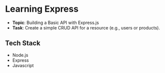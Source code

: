 # Learning Express
- **Topic**: Building a Basic API with Express.js
- **Task**: Create a simple CRUD API for a resource (e.g., users or products).
## Tech Stack
- Node.js
- Express
- Javascript

